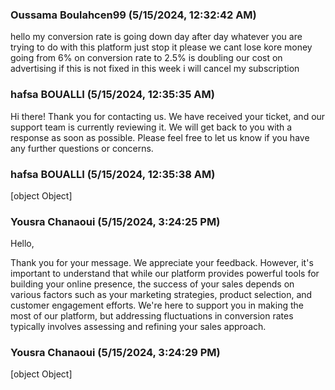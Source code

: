 ### Oussama Boulahcen99 (5/15/2024, 12:32:42 AM)

hello my conversion rate is going down day after day whatever you are trying to do with this platform just stop it please we cant lose kore money going from 6% on conversion rate to 2.5% is doubling our cost on advertising if this is not fixed in this week i will cancel my subscription

### hafsa BOUALLI (5/15/2024, 12:35:35 AM)

Hi there! Thank you for contacting us. We have received your ticket, and our support team is currently reviewing it. We will get back to you with a response as soon as possible. Please feel free to let us know if you have any further questions or concerns.

### hafsa BOUALLI (5/15/2024, 12:35:38 AM)

[object Object]

### Yousra Chanaoui (5/15/2024, 3:24:25 PM)

Hello,

Thank you for your message. We appreciate your feedback. However, it's important to understand that while our platform provides powerful tools for building your online presence, the success of your sales depends on various factors such as your marketing strategies, product selection, and customer engagement efforts. We're here to support you in making the most of our platform, but addressing fluctuations in conversion rates typically involves assessing and refining your sales approach.

### Yousra Chanaoui (5/15/2024, 3:24:29 PM)

[object Object]
